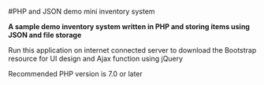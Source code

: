 #PHP and JSON demo mini inventory system

**A sample demo inventory system written in PHP and storing items using JSON and file storage**

Run this application on internet connected server to download the Bootstrap resource for UI design and Ajax function using jQuery

Recommended PHP version is 7.0 or later